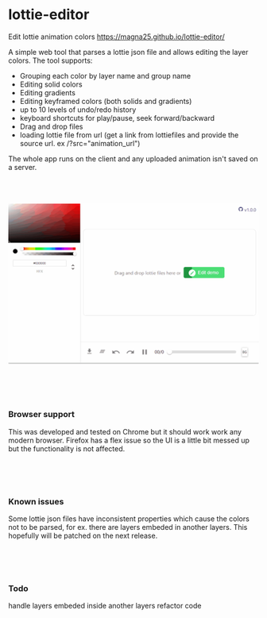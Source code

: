 # lottie-editor
Edit lottie animation colors https://magna25.github.io/lottie-editor/

A simple web tool that parses a lottie json file and allows editing the layer colors.
The tool supports:
  * Grouping each color by layer name and group name
  * Editing solid colors
  * Editing gradients
  * Editing keyframed colors (both solids and gradients)
  * up to 10 levels of undo/redo history
  * keyboard shortcuts for play/pause, seek forward/backward
  * Drag and drop files
  * loading lottie file from url (get a link from lottiefiles and provide the source url. ex /?src="animation_url")

The whole app runs on the client and any uploaded animation isn't saved on a server.
 <br/>
<br/>
<br/>
<br/>


 ![](github_demo.gif)
 
 <br/>
<br/>
<br/>


 ### Browser support
 This was developed and tested on Chrome but it should work work any modern browser. Firefox has a flex issue so the UI is a little bit
 messed up but the functionality is not affected.  
 
 <br/>
<br/>
<br/>


### Known issues
Some lottie json files have inconsistent properties which cause the colors not to be parsed, for ex. there are layers embeded in another layers. This hopefully will be patched on the next release.  
 
<br/>
<br/>
<br/>

 
 ### Todo
 handle layers embeded inside another layers
 refactor code
 

 
 
